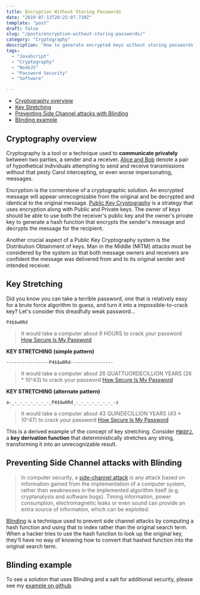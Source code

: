 ```yaml
---
title: Encryption Without Storing Passwords
date: "2019-07-13T20:25:07.739Z"
template: "post"
draft: false
slug: "/posts/encryption-without-storing-passwords/"
category: "Cryptography"
description: "How to generate encrypted keys without storing passwords anywhere."
tags:
  - "JavaScript"
  - "Cryptography"
  - "NodeJS"
  - "Password Security"
  - "Software"

---
```

- [Cryptography overview](#Cryptography-overview)
- [Key Stretching](#Key-Stretching)
- [Preventing Side Channel attacks with Blinding](#Preventing-Side-Channel-attacks-with-Blinding)
- [Blinding example](#Blinding-example)



## Cryptography overview

Cryptography is a tool or a technique used to __communicate privately__ between two parties, a sender and a receiver. [Alice and Bob](http://cryptocouple.com/) denote a pair of hypothetical individuals attempting to send and receive transmissions without that pesty Carol intercepting, or even worse impersonating, messages.

Encryption is the cornerstone of a cryptographic solution. An encrypted message will appear unrecognizable from the original and be decrypted and identical to the original message. [Public Key Cryptography](https://en.wikipedia.org/wiki/Public-key_cryptography) is a strategy that uses encryption along with Public and Private keys. The owner of keys should be able to use both the receiver's public key and the owner's private key to generate a hash function that encrypts the sender's message and decrypts the message for the recipient.

Another crucial aspect of a Public Key Cryptography system is the Distribution Obtainment of keys. Man in the Middle (MITM) attacks must be considered by the system so that both message owners and receivers are confident the message was delivered from and to its original sender and intended receiver.

## Key Stretching

Did you know you can take a terrible password, one that is relatively easy for a brute force algorithm to guess, and turn it into a impossible-to-crack key? Let's consider this dreadfully weak password...

```
P4$$w0Rd
```

> It would take a computer about 9 HOURS to crack your password
> [How Secure Is My Password](https://howsecureismypassword.net/)

__KEY STRETCHING (simple pattern)__

```
----------------P4$$w0Rd----------------
```

> It would take a computer about 26 QUATTUORDECILLION YEARS (26 * 10^43) to crack your password
> [How Secure Is My Password](https://howsecureismypassword.net/)

__KEY STRETCHING (alternate pattern)__

```
a-_-_-_-_-_-_-_-_P4$$w0Rd_-_-_-_-_-_-_-_-z
```

> It would take a computer about 43 QUINDECILLION YEARS (43 * 10^47) to crack your password
> [How Secure Is My Password](https://howsecureismypassword.net/)

This is a derived example of the concept of key stretching. Consider [`PBKDF2`](https://en.wikipedia.org/wiki/PBKDF2), a __key derivation function__ that deterministically stretches any string, transforming it into an unrecognizable result.

## Preventing Side Channel attacks with Blinding

> In computer security, a [side-channel attack](https://en.wikipedia.org/wiki/Side-channel_attack) is any attack based on information gained from the implementation of a computer system, rather than weaknesses in the implemented algorithm itself (e.g. cryptanalysis and software bugs). Timing information, power consumption, electromagnetic leaks or even sound can provide an extra source of information, which can be exploited.

[Blinding](https://en.wikipedia.org/wiki/Blinding_(cryptography)) is a technique used to prevent side channel attacks by computing a hash function and using that to index rather than the original search term. When a hacker tries to use the hash function to look up the original key, they'll have no way of knowing how to convert that hashed function into the original search term.

## Blinding example

To see a solution that uses Blinding and a salt for additional security, please see my [example on github](https://github.com/marclundgren/blind-index-encryption/blob/master/README.md).

